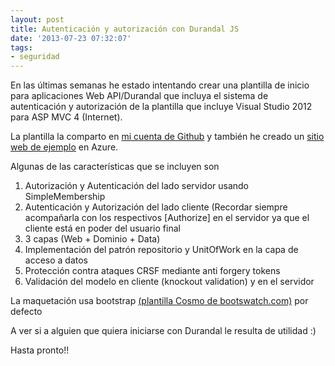 ```yaml
---
layout: post
title: Autenticación y autorización con Durandal JS
date: '2013-07-23 07:32:07'
tags:
- seguridad
---
```



En las últimas semanas he estado intentando crear una plantilla de inicio para aplicaciones Web API/Durandal que incluya el sistema de autenticación y autorización de la plantilla que incluye Visual Studio 2012 para ASP MVC 4 (Internet).

La plantilla la comparto en [mi cuenta de Github](https://github.com/yagopv/durandalauth) y también he creado un [sitio web de ejemplo](https://durandalauth.azurewebsites.net/#/ "DurandalAuth sample site") en Azure.

Algunas de las características que se incluyen son

1. Autorización y Autenticación del lado servidor usando SimpleMembership
2. Autenticación y Autorización del lado cliente (Recordar siempre acompañarla con los respectivos [Authorize] en el servidor ya que el cliente está en poder del usuario final
3. 3 capas (Web + Dominio + Data)
4. Implementación del patrón repositorio y UnitOfWork en la capa de acceso a datos
5. Protección contra ataques CRSF mediante anti forgery tokens
6. Validación del modelo en cliente (knockout validation) y en el servidor

La maquetación usa bootstrap [(plantilla Cosmo de bootswatch.com)](http://bootswatch.com/cosmo/ "Cosmo template") por defecto

A ver si a alguien que quiera iniciarse con Durandal le resulta de utilidad :)

Hasta pronto!!


